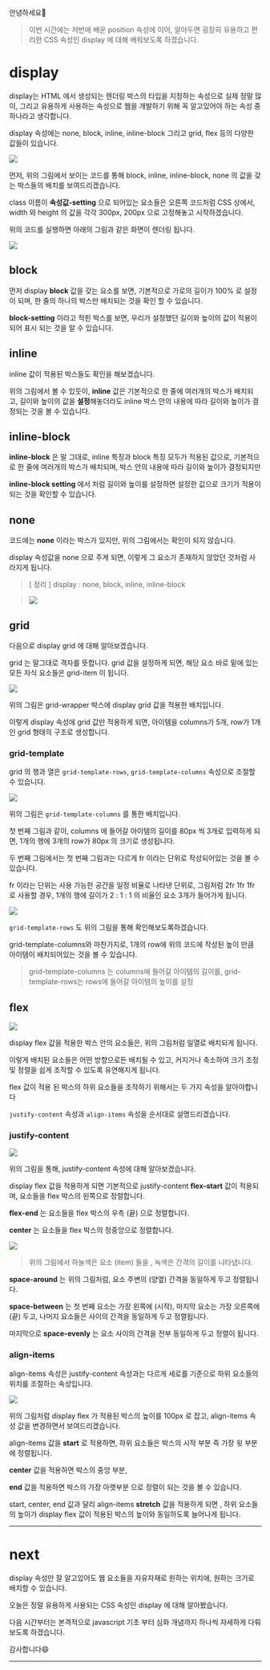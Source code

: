 안녕하세요🙂

> 이번 시간에는 저번에 배운 position 속성에 이어, 알아두면 굉장히 유용하고 편리한 CSS 속성인 display 에 대해 배워보도록 하겠습니다.

# display

display는 HTML 에서 생성되는 렌더링 박스의 타입을 지정하는 속성으로
실제 정말 많이, 그리고 유용하게 사용하는 속성으로 웹을 개발하기 위해 꼭 알고있어야 하는 속성 중 하나라고 생각합니다.

display 속성에는 none, block, inline, inline-block 그리고 grid, flex 등의 다양한 값들이 있습니다.

![](https://velog.velcdn.com/images/hbin12212/post/35af0656-b059-4512-972d-6bcace776393/image.jpg)

먼저, 위의 그림에서 보이는 코드를 통해 block, inline, inline-block, none 의 값을 갖는 박스들의 배치를 보여드리겠습니다.

class 이름이 **속성값-setting** 으로 되어있는 요소들은 오른쪽 코드처럼 CSS 상에서, width 와 height 의 값을 각각 300px, 200px 으로 고정해놓고 시작하겠습니다.

위의 코드를 실행하면 아래의 그림과 같은 화면이 렌더링 됩니다.

![](https://velog.velcdn.com/images/hbin12212/post/39dace42-b27c-4c80-8038-52c7d13fe617/image.png)

## block

먼저 display **block** 값을 갖는 요소를 보면,
기본적으로 가로의 길이가 100% 로 설정이 되며,
한 줄의 하나의 박스만 배치되는 것을 확인 할 수 있습니다.

**block-setting** 이라고 적힌 박스를 보면, 우리가 설정했던 길이와 높이의 값이 적용이 되어 표시 되는 것을 알 수 있습니다.

## inline

inline 값이 적용된 박스들도 확인을 해보겠습니다.

위의 그림에서 볼 수 있듯이, **inline** 값은 기본적으로 한 줄에 여러개의 박스가 배치되고,
길이와 높이의 값을 **설정**해놓더라도 inline 박스 안의 내용에 따라 길이와 높이가 결정되는 것을 볼 수 있습니다.

## inline-block

**inline-block** 은 말 그대로, inline 특징과 block 특징 모두가 적용된 값으로,
기본적으로 한 줄에 여러개의 박스가 배치되며,
박스 안의 내용에 따라 길이와 높이가 결정되지만

**inline-block setting** 에서 처럼 길이와 높이를 설정하면
설정한 값으로 크기가 적용이 되는 것을 확인할 수 있습니다.

## none

코드에는 **none** 이라는 박스가 있지만, 위의 그림에서는 확인이 되지 않습니다.

display 속성값을 none 으로 주게 되면, 이렇게 그 요소가 존재하지 않았던 것처럼 사라지게 됩니다.

> [ 정리 ] display : none, block, inline, inline-block

> ![](https://velog.velcdn.com/images/hbin12212/post/ef51a18c-e4ca-401a-bd8e-6e248e5ef198/image.png)

## grid

다음으로 display grid 에 대해 알아보겠습니다.

grid 는 말그대로 격자를 뜻합니다.
grid 값을 설정하게 되면, 해당 요소 바로 밑에 있는 모든 자식 요소들은 grid-item 이 됩니다.

![](https://velog.velcdn.com/images/hbin12212/post/0ec19267-912d-46c2-b1f0-0a291dc1deec/image.jpg)

위의 그림은 grid-wrapper 박스에 display grid 값을 적용한 배치입니다.

이렇게 display 속성에 grid 값만 적용하게 되면,
아이템을 columns가 5개, row가 1개인 grid 형태의 구조로 생성합니다.

### grid-template

grid 의 행과 열은 `grid-template-rows`, `grid-template-columns` 속성으로 조절할 수 있습니다.

![](https://velog.velcdn.com/images/hbin12212/post/97bc5ffb-4604-4f02-9a11-df43f811df3b/image.png)

위의 그림은 `grid-template-columns` 를 통한 배치입니다.

첫 번째 그림과 같이, columns 에 들어갈 아이템의 길이를 80px 씩 3개로 입력하게 되면,
1개의 행에 3개의 row가 80px 의 크기로 생성됩니다.

두 번째 그림에서는 첫 번째 그림과는 다르게 fr 이라는 단위로 작성되어있는 것을 볼 수 있습니다.

fr 이라는 단위는 사용 가능한 공간을 일정 비율로 나타낸 단위로,
그림처럼 2fr 1fr 1fr 로 사용할 경우, 1개의 행에 길이가 2 : 1 : 1 의 비율인 요소 3개가 들어가게 됩니다.

![](https://velog.velcdn.com/images/hbin12212/post/a7264efe-ea62-45a8-a397-feedfeb2b822/image.png)

`grid-template-rows` 도 위의 그림을 통해 확인해보도록하겠습니다.

grid-template-columns와 마찬가지로, 1개의 row에 위의 코드에 작성된 높이 만큼 아이템이 배치되어있는 것을 볼 수 있습니다.

> grid-template-columns 는 columns에 들어갈 아이템의 길이를,
> grid-template-rows는 rows에 들어갈 아이템의 높이를 설정

## flex

![](https://velog.velcdn.com/images/hbin12212/post/05b71b73-ec80-4359-8a7e-e97aa626f93c/image.jpg)

display flex 값을 적용한 박스 안의 요소들은, 위의 그림처럼 일열로 배치되게 됩니다.

이렇게 배치된 요소들은 어떤 방향으로든 배치될 수 있고,
커지거나 축소하여 크기 조정 및 정렬을 쉽게 조작할 수 있도록 유연해지게 됩니다.

flex 값이 적용 된 박스의 하위 요소들을 조작하기 위해서는
두 가지 속성을 알아야합니다

`justify-content` 속성과 `align-items` 속성을 순서대로 설명드리겠습니다.

### justify-content

![](https://velog.velcdn.com/images/hbin12212/post/359de54b-51e1-470c-b6ef-6b96cdae2af6/image.jpg)

위의 그림을 통해, justify-content 속성에 대해 알아보겠습니다.

display flex 값을 적용하게 되면 기본적으로 justify-content **flex-start** 값이 적용되며, 요소들을 flex 박스의 왼쪽으로 정렬합니다.

**flex-end** 는 요소들을 flex 박스의 우측 (끝) 으로 정렬합니다.

**center** 는 요소들을 flex 박스의 정중앙으로 정렬합니다.

![](https://velog.velcdn.com/images/hbin12212/post/5558d26a-f8d1-48f1-8122-b222c18183a3/image.jpg)

> 위의 그림에서 하늘색은 요소 (item) 들을 , 녹색은 간격의 길이를 나타냅니다.

**space-around** 는 위의 그림처럼, 요소 주변의 (양옆) 간격을 동일하게 두고 정렬됩니다.

**space-between** 는 첫 번째 요소는 가장 왼쪽에 (시작), 마지막 요소는 가장 오른쪽에 (끝) 두고, 나머지 요소들은 사이의 간격을 동일하게 두고 정렬됩니다.

마지막으로 **space-evenly** 는 요소 사이의 간격을 전부 동일하게 두고 정렬이 됩니다.

### align-items

align-items 속성은 justify-content 속성과는 다르게 세로를 기준으로 하위 요소들의 위치를 조절하는 속성입니다.

![](https://velog.velcdn.com/images/hbin12212/post/1ffa540f-c373-4149-8683-61ea6917f712/image.jpg)

위의 그림처럼 display flex 가 적용된 박스의 높이를 100px 로 잡고,
align-items 속성 값을 변경하면서 보여드리겠습니다.

align-items 값을 **start** 로 적용하면, 하위 요소들은 박스의 시작 부분
즉 가장 윗 부분에 정렬됩니다.

**center** 값을 적용하면 박스의 중앙 부분,

**end** 값을 적용하면 박스의 가장 아랫부분 으로 정렬이 되는 것을 볼 수 있습니다.

start, center, end 값과 달리 align-items **stretch** 값을 적용하게 되면 ,
하위 요소들의 높이가 display flex 값이 적용된 박스의 높이와 동일하도록 늘어나게 됩니다.

---

# next

display 속성만 잘 알고있어도 웹 요소들을 자유자재로 원하는 위치에, 원하는 크기로 배치할 수 있습니다.

오늘은 정말 유용하게 사용되는 CSS 속성인 display 에 대해 알아봤습니다.

다음 시간부터는 본격적으로 javascript 기초 부터 심화 개념까지 하나씩 자세하게 다뤄보도록 하겠습니다.

감사합니다😄

---
